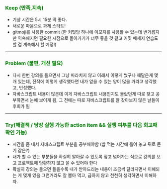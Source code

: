 ### <span style="color: green">Keep (만족,지속)<span>

- 기상 시간은 5시 15분 딱 좋다.
- 새로운 마음으로 과제 스타트!
- gitmoji를 사용한 commit (한 커밋당 하나에 이모지를 사용할 수 있는데 번거롭지만 익숙해지면 필요한 시점으로 돌아가기가 너무 좋을 것 같고 커밋 메세지 연습도 할 겸 계속해서 할 예정!)

<hr>

### <span style="color: green">Problem (불편, 개선 필요)<span>

- 다시 한번 강의를 들으면서 그냥 따라치지 않고 이래서 이렇게 썼구나 깨달은게 몇 개 있는데, 진작에 이렇게 생각했다면 내가 얻을 수 있는 양이 많을 거라고 생각했고, 반성했다.
- 자바스크립트 내용이 많은데 이게 자바스크립트 내용인지도 몰랐던게 따로 찾고 공부하면서 눈에 보이게 됨, 그 전에는 따로 자바스크립트를 잘 찾아보지 않은 날들이 후회가 됨
<hr>

### <span style="color: green">Try(해결책 / 당장 실행 가능한 action item && 실행 여부를 다음 회고때 확인 가능)<span>

- 시간을 좀 내서 자바스크립트 부분을 공부해야함 (밥 먹는 시간에 틀어 놓고 뒤로 듣기 같은?)
- 내가 할 수 있는 부분들을 확실히 알아갈 수 있도록 짚고 넘어가는 식으로 강의를 보고 프로젝트때 당황하지 않고 쓸 수 있어야 한다
- 확실히 강의는 들으면 들을수록 내가 받아드리는 내용이 조금씩 달라지면서 이해되는 게 몇개 있음 그런거라도 잘 뽑아 먹고, 급하지 않고 천천히 생각하면서 이해하자.
